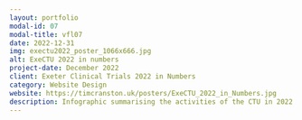 ```yaml
---
layout: portfolio
modal-id: 07
modal-title: vfl07
date: 2022-12-31
img: exectu2022_poster_1066x666.jpg
alt: ExeCTU 2022 in numbers
project-date: December 2022
client: Exeter Clinical Trials 2022 in Numbers
category: Website Design
website: https://timcranston.uk/posters/ExeCTU_2022_in_Numbers.jpg
description: Infographic summarising the activities of the CTU in 2022
---
```


